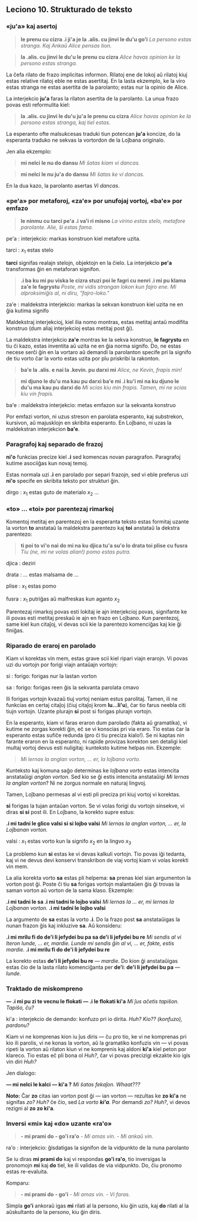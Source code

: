 ## Leciono 10. Strukturado de teksto

### «**ju'a**» kaj asertoj

> **le prenu cu cizra .i ji'a je la .alis. cu jinvi le du'u go'i**
> _La persono estas stranga. Kaj Ankaŭ Alice pensas tion._

<!-- -->

> **la .alis. cu jinvi le du'u le prenu cu cizra**
> _Alice havas opinion ke la persono estas stranga._

La ĉefa rilato de frazo implicitas informon. Rilatoj ene de lokoj aŭ rilatoj kiuj estas relative rilatoj eble ne estas asertitaj. En la lasta ekzemplo, ke la viro estas stranga ne estas asertita de la parolanto; estas nur la opinio de Alice.

La interjekcio **ju'a** faras la rilaton asertita de la parolanto. La unua frazo povas esti reformulita kiel:

> **la .alis. cu jinvi le du'u ju'a le prenu cu cizra**
> _Alice havas opinion ke la persono estas stranga, kaj tiel estas._

La esperanto ofte malsukcesas traduki tiun potencan **ju'a** koncize, do la esperanta traduko ne sekvas la vortordon de la Loĵbana originalo.

Jen alia ekzemplo:

> **mi nelci le nu do dansu**
> _Mi ŝatas kiam vi dancas._

<!-- -->

> **mi nelci le nu ju'a do dansu**
> _Mi ŝatas ke vi dancas._

En la dua kazo, la parolanto asertas _Vi dancas_.

### «**pe'a**» por metaforoj, «**za'e**» por unufojaj vortoj, «**ba'e**» por emfazo

> **le ninmu cu tarci pe'a .i va'i ri misno**
> *La virino estas stelo, metafore parolante. Alie, ŝi estas fama.*

pe'a
: interjekcio: markas konstruon kiel metafore uzita.

tarci
: $x_1$ estas stelo

**tarci** signifas realajn stelojn, objektojn en la ĉielo. La interjekcio **pe'a** transformas ĝin en metaforan signifon.

> **.i ba ku mi pu viska le cizra stuzi poi le fagri cu nenri .i mi pu klama za'e le fagrystu**
> *Poste, mi vidis strangan lokon kun fajro ene. Mi alproksimiĝis al, ni diru, "fajro-loko."*

za'e
: maldekstra interjekcio: markas la sekvan konstruon kiel uzita ne en ĝia kutima signifo

Maldekstraj interjekcioj, kiel ilia nomo montras, estas metitaj antaŭ modifita konstruo (dum aliaj interjekcioj estas metitaj post ĝi).

La maldekstra interjekcio **za'e** montras ke la sekva konstruo, **le fagrystu** en tiu ĉi kazo, estas inventita aŭ uzita ne en ĝia norma signifo. Do, ne estas necese serĉi ĝin en la vortaro aŭ demandi la parolanton specife pri la signifo de tiu vorto ĉar la vorto estas uzita por plu priskribi la rakonton.


> **ba'e la .alis. e nai la .kevin. pu darxi mi**
> *Alice, ne Kevin, frapis min!*

<!-- -->

> **mi djuno le du'u ma kau pu darxi ba'e mi .i ku'i mi na ku djuno le du'u ma kau pu darxi do**
> *Mi scias kiu min frapis. Tamen, mi ne scias kiu vin frapis.*

ba'e
: maldekstra interjekcio: metas emfazon sur la sekvanta konstruo

Por emfazi vorton, ni uzus streson en parolata esperanto, kaj substrekon, kursivon, aŭ majusklojn en skribita esperanto. En Loĵbano, ni uzas la maldekstran interjekcion **ba'e**.

### Paragrafoj kaj separado de frazoj

**ni'o** funkcias precize kiel **.i** sed komencas novan paragrafon. Paragrafoj kutime asociiĝas kun novaj temoj.

Estas normala uzi **.i** en parolado por separi frazojn, sed vi eble preferus uzi **ni'o** specife en skribita teksto por strukturi ĝin.


dirgo
: $x_1$ estas guto de materialo $x_2$ …

### «**to**» … «**toi**» por parentezaj rimarkoj

Komentoj metitaj en parentezoj en la esperanta teksto estas formitaj uzante la vorton **to** anstataŭ la maldekstra parentezo kaj **toi** anstataŭ la dekstra parentezo:

> **ti poi to vi'o nai do mi na ku djica tu'a su'o lo drata toi plise cu fusra**
> _Tiu (ne, mi ne volas alian!) pomo estas putra._

djica
: deziri

drata
: … estas malsama de …

plise
: $x_1$ estas pomo

fusra
: $x_1$ putriĝas aŭ malfreskas kun aganto $x_2$

Parentezaj rimarkoj povas esti lokitaj ie ajn interjekcioj povas, signifante ke ili povas esti metitaj preskaŭ ie ajn en frazo en Loĵbano. Kun parentezoj, same kiel kun citaĵoj, vi devas scii kie la parentezo komenciĝas kaj kie ĝi finiĝas.

### Riparado de eraroj en parolado

Kiam vi korektas vin mem, estas grave scii kiel ripari viajn erarojn. Vi povas uzi du vortojn por forigi viajn antaŭajn vortojn:

si
: forigo: forigas nur la lastan vorton

sa
: forigo: forigas reen ĝis la sekvanta parolata cmavo

Ili forigas vortojn kvazaŭ tiuj vortoj neniam estus parolitaj. Tamen, ili ne funkcias en certaj citaĵoj (ĉiuj citaĵoj krom **lu…li'u**), ĉar tio farus neebla citi tiujn vortojn. Uzante plurajn **si** post si forigas plurajn vortojn.

En la esperanto, kiam vi faras eraron dum parolado (fakta aŭ gramatika), vi kutime ne zorgas korekti ĝin, eĉ se vi konscias pri via eraro. Tio estas ĉar la esperanto estas sufiĉe redunda (pro ĉi tiu preciza kialo!). Se ni kaptas nin farante eraron en la esperanto, ni rapide provizas korekton sen detaligi kiel multaj vortoj devus esti nuligitaj: kunteksto kutime helpas nin. Ekzemple:

> _Mi lernas la anglan vorton, … er, la loĵbana vorto._

Kunteksto kaj komuna saĝo determinas ke _loĵbana vorto_ estas intencita anstataŭigi _anglan vorton_. Sed kio se ĝi estis intencita anstataŭigi _Mi lernas la anglan vorton_? Ni ne zorgus normale en naturaj lingvoj.

Tamen, Loĵbano permesas al vi esti pli preciza pri kiuj vortoj vi korektas.

**si** forigas la tujan antaŭan vorton. Se vi volas forigi du vortojn sinsekve, vi diras **si si** post ili. En Loĵbano, la korekto supre estus:

**.i mi tadni le glico valsi si si lojbo valsi**
_Mi lernas la anglan vorton, ... er, la Loĵbanan vorton._

valsi
: $x_1$ estas vorto kun la signifo $x_2$ en la lingvo $x_3$

La problemo kun **si** estas ke vi devas kalkuli vortojn. Tio povas iĝi tedanta, kaj vi ne devus devi konservi transkribon de viaj vortoj kiam vi volas korekti vin mem.

La alia korekta vorto **sa** estas pli helpema: **sa** prenas kiel sian argumenton la vorton post ĝi. Poste ĉi tiu **sa** forigas vortojn malantaŭen ĝis ĝi trovas la saman vorton aŭ vorton de la sama klaso. Ekzemple:

**.i mi tadni le sa .i mi tadni le lojbo valsi**
_Mi lernas la ... er, mi lernas la Loĵbanan vorton._
**.i mi tadni le lojbo valsi**

La argumento de **sa** estas la vorto **.i**. Do la frazo post **sa** anstataŭigas la nunan frazon ĝis kaj inkluzive **sa**. Aŭ konsideru:

**.i mi mrilu fi do de'i li jefydei bu pa sa de'i li jefydei bu re**
_Mi sendis al vi lteron lunde, ... er, mardie._
_Lunde mi sendis ĝin al vi, ... er, fakte, estis mardie._
**.i mi mrilu fi do de'i li jefydei bu re**

La korekto estas **de'i li jefydei bu re** — _mardie_. Do kion ĝi anstataŭigas estas ĉio de la lasta rilato komenciĝanta per **de'i**: **de'i li jefydei bu pa** — _lunde_.

### Traktado de miskompreno

**— .i mi pu zi te vecnu le flokati**
**— .i le flokati ki'a**
_Mi ĵus aĉetis tapiŝon._
_Tapiŝo, ĉu?_

ki'a
: interjekcio de demando: konfuzo pri io dirita. _Huh? Kio?? (konfuzo), pardonu?_

Kiam vi ne komprenas kion iu ĵus diris — ĉu pro tio, ke vi ne komprenas pri kio ili parolis, vi ne konas la vorton, aŭ la gramatiko konfuzis vin — vi povas ripeti la vorton aŭ rilaton kiun vi ne komprenis kaj aldoni **ki'a** kiel peton por klareco. Tio estas eĉ pli bona ol _Huh?_, ĉar vi povas precizigi ekzakte kio igis vin diri _Huh?_

Jen dialogo:

**— mi nelci le kalci**
**— ki'a ?**
_Mi ŝatas fekaĵon._
_Whaat???_

**Noto:** Ĉar **zo** citas ian vorton post ĝi — ian vorton — rezultas ke **zo ki'a** ne signifas _zo? Huh?_ ĉe ĉio, sed _La vorto **ki'a**._ Por demandi _zo? Huh?_, vi devos rezigni al **zo zo ki'a**.

### Inversi «**mi**» kaj «**do**» uzante «**ra'o**»

> **- mi prami do**
> **- go'i ra'o**
> _- Mi amas vin._
> _- Mi ankaŭ vin._

ra'o
: interjekcio: ĝisdatigas la signifon de la vidpunkto de la nuna parolanto

Se iu diras **mi prami do** kaj vi respondas **go'i ra'o**, tio inversigas la pronomojn **mi** kaj **do** tiel, ke ili validas de via vidpunkto. Do, ĉiu pronomo estas re-evaluita.

Komparu:

> **- mi prami do**
> **- go'i**
> _- Mi amas vin._
> _- Vi faras._

Simpla **go'i** ankoraŭ igas **mi** rilati al la persono, kiu ĝin uzis, kaj **do** rilati al la aŭskultanto de la persono, kiu ĝin diris.
